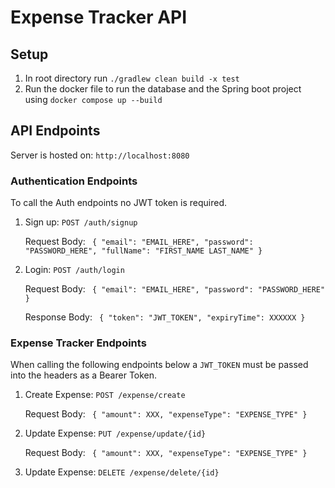 # Expense Tracker API

## Setup
1. In root directory run `./gradlew clean build -x test`
2. Run the docker file to run the database and the Spring boot project using `docker compose up --build`

## API Endpoints

Server is hosted on: `http://localhost:8080`

### Authentication Endpoints
To call the Auth endpoints no JWT token is required. 
1. Sign up: ``POST /auth/signup``
    
    Request Body: `` {
   "email": "EMAIL_HERE",
   "password": "PASSWORD_HERE",
   "fullName": "FIRST_NAME LAST_NAME"
   }``

2. Login: ``POST /auth/login``

   Request Body: `` {
   "email": "EMAIL_HERE",
   "password": "PASSWORD_HERE"
   }``

   Response Body: `` {
   "token": "JWT_TOKEN",
   "expiryTime": XXXXXX
   }``

### Expense Tracker Endpoints
When calling the following endpoints below a `JWT_TOKEN` must be passed into the headers as a Bearer Token.

1. Create Expense: ``POST /expense/create``

   Request Body: `` {
   "amount": XXX,
   "expenseType": "EXPENSE_TYPE"
   }``
2. Update Expense: ``PUT /expense/update/{id}``

   Request Body: `` {
   "amount": XXX,
   "expenseType": "EXPENSE_TYPE"
   }``
2. Update Expense: ``DELETE /expense/delete/{id}``

